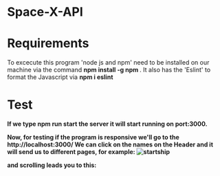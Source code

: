 # Space-X-API

# Requirements
To excecute this program 'node js and npm' need to be installed on our machine via the command <b> npm install -g npm </b>.
It also has the 'Eslint' to format the Javascript via <b> npm i eslint <b/>
  
  # Test
  If we type <b> npm run start</b> the server it will start running on port:3000.
  
Now, for testing if the program is responsive we'll go to the <b> http://localhost:3000/<b/>
We can click on the names on the Header and it will send us to different pages, for example: 
![startship](https://user-images.githubusercontent.com/58296399/173207997-25c4ce64-3943-48bd-b605-f51cbbab0dab.PNG)

and scrolling leads you to this:
  
